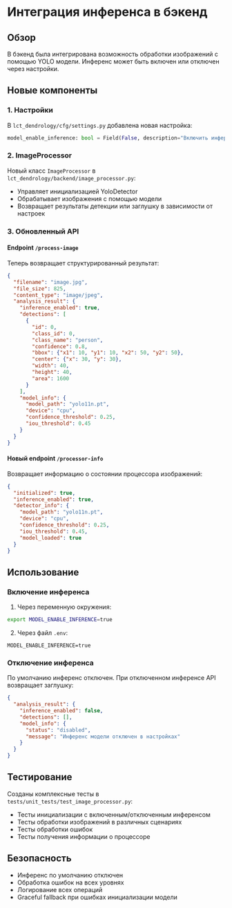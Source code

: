 # Интеграция инференса в бэкенд

## Обзор

В бэкенд была интегрирована возможность обработки изображений с помощью YOLO модели. Инференс может быть включен или отключен через настройки.

## Новые компоненты

### 1. Настройки

В `lct_dendrology/cfg/settings.py` добавлена новая настройка:

```python
model_enable_inference: bool = Field(False, description="Включить инференс модели (по умолчанию False - заглушка)")
```

### 2. ImageProcessor

Новый класс `ImageProcessor` в `lct_dendrology/backend/image_processor.py`:

- Управляет инициализацией YoloDetector
- Обрабатывает изображения с помощью модели
- Возвращает результаты детекции или заглушку в зависимости от настроек

### 3. Обновленный API

#### Endpoint `/process-image`
Теперь возвращает структурированный результат:

```json
{
  "filename": "image.jpg",
  "file_size": 825,
  "content_type": "image/jpeg",
  "analysis_result": {
    "inference_enabled": true,
    "detections": [
      {
        "id": 0,
        "class_id": 0,
        "class_name": "person",
        "confidence": 0.8,
        "bbox": {"x1": 10, "y1": 10, "x2": 50, "y2": 50},
        "center": {"x": 30, "y": 30},
        "width": 40,
        "height": 40,
        "area": 1600
      }
    ],
    "model_info": {
      "model_path": "yolo11n.pt",
      "device": "cpu",
      "confidence_threshold": 0.25,
      "iou_threshold": 0.45
    }
  }
}
```

#### Новый endpoint `/processor-info`
Возвращает информацию о состоянии процессора изображений:

```json
{
  "initialized": true,
  "inference_enabled": true,
  "detector_info": {
    "model_path": "yolo11n.pt",
    "device": "cpu",
    "confidence_threshold": 0.25,
    "iou_threshold": 0.45,
    "model_loaded": true
  }
}
```

## Использование

### Включение инференса

1. Через переменную окружения:
```bash
export MODEL_ENABLE_INFERENCE=true
```

2. Через файл `.env`:
```
MODEL_ENABLE_INFERENCE=true
```

### Отключение инференса

По умолчанию инференс отключен. При отключенном инференсе API возвращает заглушку:

```json
{
  "analysis_result": {
    "inference_enabled": false,
    "detections": [],
    "model_info": {
      "status": "disabled",
      "message": "Инференс модели отключен в настройках"
    }
  }
}
```

## Тестирование

Созданы комплексные тесты в `tests/unit_tests/test_image_processor.py`:

- Тесты инициализации с включенным/отключенным инференсом
- Тесты обработки изображений в различных сценариях
- Тесты обработки ошибок
- Тесты получения информации о процессоре

## Безопасность

- Инференс по умолчанию отключен
- Обработка ошибок на всех уровнях
- Логирование всех операций
- Graceful fallback при ошибках инициализации модели
